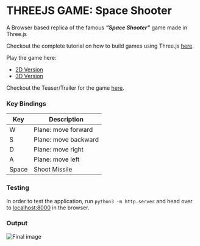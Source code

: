 # THREEJS GAME: Space Shooter

A Browser based replica of the famous _**"Space Shooter"**_ game made in Three.js  

Checkout the complete tutorial on how to build games using Three.js [here](https://javascript.plainenglish.io/three-js-tutorial-to-build-your-first-browser-game-ae34bb0d351d).

Play the game here:
- [2D Version](https://fik-shun.github.io/Space-Shooter-ThreeJS/)  
- [3D Version](https://fik-shun.github.io/Fik-shoot/)  

Checkout the Teaser/Trailer for the game [here](https://www.youtube.com/watch?v=NTtcsSwfWnA).  


### Key Bindings

|   Key    |       Description        |
|----------|--------------------------|
|    W     |    Plane: move forward   |
|    S     |    Plane: move backward  |
|    D     |     Plane: move right    |
|    A     |     Plane: move left     |
|  Space   |       Shoot Missile      |


### Testing

In order to test the application, run `python3 -m http.server` and head over to [localhost:8000](http://localhost:8000) in the  browser.


### Output

![Final image](https://cdn-images-1.medium.com/max/2560/1*IrxsckKSOFhyYCnRW40wUw.png)
